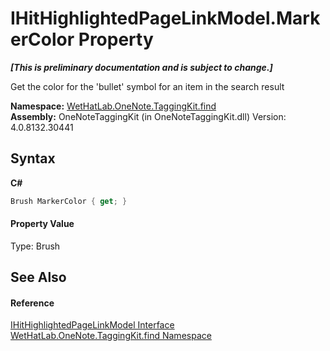 # IHitHighlightedPageLinkModel.MarkerColor Property 
 _**\[This is preliminary documentation and is subject to change.\]**_

Get the color for the 'bullet' symbol for an item in the search result

**Namespace:**&nbsp;<a href="0e3a8efd-07d2-1709-b1cd-709153222081.md">WetHatLab.OneNote.TaggingKit.find</a><br />**Assembly:**&nbsp;OneNoteTaggingKit (in OneNoteTaggingKit.dll) Version: 4.0.8132.30441

## Syntax

**C#**<br />
``` C#
Brush MarkerColor { get; }
```


#### Property Value
Type: Brush

## See Also


#### Reference
<a href="cfcd45b7-ae14-e8db-1585-40c83a73e450.md">IHitHighlightedPageLinkModel Interface</a><br /><a href="0e3a8efd-07d2-1709-b1cd-709153222081.md">WetHatLab.OneNote.TaggingKit.find Namespace</a><br />